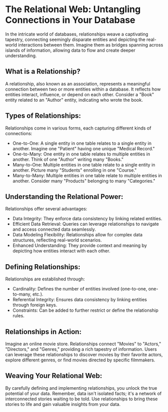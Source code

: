
# The Relational Web: Untangling Connections in Your Database

In the intricate world of databases, relationships weave a captivating tapestry, connecting seemingly disparate entities and depicting the real-world interactions between them. Imagine them as bridges spanning across islands of information, allowing data to flow and create deeper understanding.

## What is a Relationship?

A relationship, also known as an association, represents a meaningful connection between two or more entities within a database. It reflects how entities interact, influence, or depend on each other. Consider a "Book" entity related to an "Author" entity, indicating who wrote the book.

## Types of Relationships:

Relationships come in various forms, each capturing different kinds of connections:

- One-to-One: A single entity in one table relates to a single entity in another. Imagine one "Patient" having one unique "Medical Record."
- One-to-Many: One entity in one table relates to multiple entities in another. Think of one "Author" writing many "Books."
- Many-to-One: Multiple entities in one table relate to a single entity in another. Picture many "Students" enrolling in one "Course."
- Many-to-Many: Multiple entities in one table relate to multiple entities in another. Consider many "Products" belonging to many "Categories."

## Understanding the Relational Power:

Relationships offer several advantages:

- Data Integrity: They enforce data consistency by linking related entities.
- Efficient Data Retrieval: Queries can leverage relationships to navigate and access connected data seamlessly.
- Data Modeling Flexibility: Relationships allow for complex data structures, reflecting real-world scenarios.
- Enhanced Understanding: They provide context and meaning by depicting how entities interact with each other.

## Defining Relationships:

Relationships are established through:

- Cardinality: Defines the number of entities involved (one-to-one, one-to-many, etc.).
- Referential Integrity: Ensures data consistency by linking entities through foreign keys.
- Constraints: Can be added to further restrict or define the relationship rules.

## Relationships in Action:

Imagine an online movie store. Relationships connect "Movies" to "Actors," "Directors," and "Genres," providing a rich tapestry of information. Users can leverage these relationships to discover movies by their favorite actors, explore different genres, or find movies directed by specific filmmakers.

## Weaving Your Relational Web:

By carefully defining and implementing relationships, you unlock the true potential of your data. Remember, data isn't isolated facts; it's a network of interconnected stories waiting to be told. Use relationships to bring these stories to life and gain valuable insights from your data.